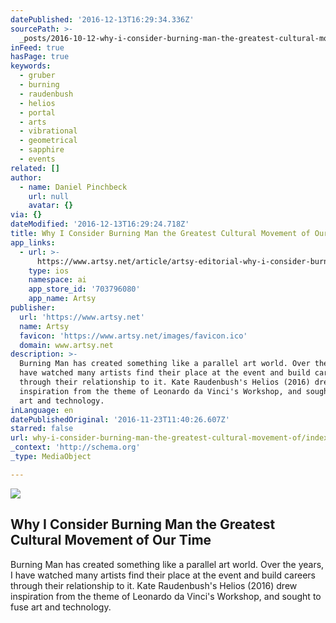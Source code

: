 ```yaml
---
datePublished: '2016-12-13T16:29:34.336Z'
sourcePath: >-
  _posts/2016-10-12-why-i-consider-burning-man-the-greatest-cultural-movement-of.md
inFeed: true
hasPage: true
keywords:
  - gruber
  - burning
  - raudenbush
  - helios
  - portal
  - arts
  - vibrational
  - geometrical
  - sapphire
  - events
related: []
author:
  - name: Daniel Pinchbeck
    url: null
    avatar: {}
via: {}
dateModified: '2016-12-13T16:29:24.718Z'
title: Why I Consider Burning Man the Greatest Cultural Movement of Our Time
app_links:
  - url: >-
      https://www.artsy.net/article/artsy-editorial-why-i-consider-burning-man-the-greatest-cultural-movement-of-our-time
    type: ios
    namespace: ai
    app_store_id: '703796080'
    app_name: Artsy
publisher:
  url: 'https://www.artsy.net'
  name: Artsy
  favicon: 'https://www.artsy.net/images/favicon.ico'
  domain: www.artsy.net
description: >-
  Burning Man has created something like a parallel art world. Over the years, I
  have watched many artists find their place at the event and build careers
  through their relationship to it. Kate Raudenbush's Helios (2016) drew
  inspiration from the theme of Leonardo da Vinci's Workshop, and sought to fuse
  art and technology.
inLanguage: en
datePublishedOriginal: '2016-11-23T11:40:26.607Z'
starred: false
url: why-i-consider-burning-man-the-greatest-cultural-movement-of/index.html
_context: 'http://schema.org'
_type: MediaObject

---
```

<article style=""><img src="https://imgflo.herokuapp.com/graph/2b2431f8e7ba7b0/32e37e2e59ddf74a431907e7975857dd/noop.jpg?input=https%3A%2F%2Fartsy-media-uploads.s3.amazonaws.com%2Fzz7G3pPfmTLGE5l0CBT1lg%252FIMG_6296.jpg" /><h1>Why I Consider Burning Man the Greatest Cultural Movement of Our Time</h1><p>Burning Man has created something like a parallel art world. Over the years, I have watched many artists find their place at the event and build careers through their relationship to it. Kate Raudenbush's Helios (2016) drew inspiration from the theme of Leonardo da Vinci's Workshop, and sought to fuse art and technology.</p></article>